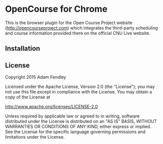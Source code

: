 OpenCourse for Chrome
=============

This is the browser plugin for the Open Course Project website (http://opencourseproject.com) which integrates the third-party scheduling and course information provided there on the official CNU Live website.

Installation
-------

License
-------

Copyright 2015 Adam Fendley

Licensed under the Apache License, Version 2.0 (the "License"); you may not use this file except in compliance with the License. You may obtain a copy of the License at

http://www.apache.org/licenses/LICENSE-2.0

Unless required by applicable law or agreed to in writing, software distributed under the License is distributed on an "AS IS" BASIS, WITHOUT WARRANTIES OR CONDITIONS OF ANY KIND, either express or implied. See the License for the specific language governing permissions and limitations under the License.
